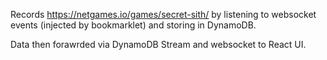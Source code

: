 Records https://netgames.io/games/secret-sith/ by listening to websocket events (injected by bookmarklet) and storing in DynamoDB.

Data then forawrded via DynamoDB Stream and websocket to React UI.
